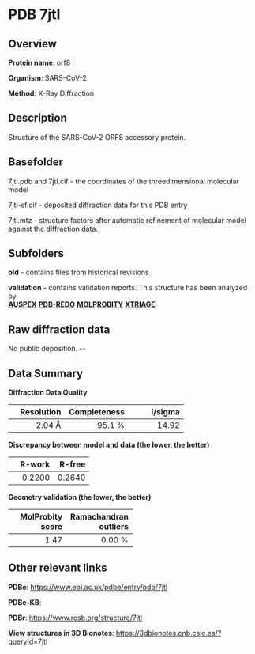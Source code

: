 # PDB 7jtl

## Overview

**Protein name**: orf8

**Organism**: SARS-CoV-2

**Method**: X-Ray Diffraction

## Description

Structure of the SARS-CoV-2 ORF8 accessory protein.

## Basefolder

7jtl.pdb and 7jtl.cif - the coordinates of the threedimensional molecular model

7jtl-sf.cif - deposited diffraction data for this PDB entry

7jtl.mtz - structure factors after automatic refinement of molecular model against the diffraction data.

## Subfolders



**old** - contains files from historical revisions

**validation** - contains validation reports. This structure has been analyzed by <br>[**AUSPEX**](https://github.com/thorn-lab/coronavirus_structural_task_force/tree/master/pdb/orf8/SARS-CoV-2/7jtl/validation/auspex) [**PDB-REDO**](https://github.com/thorn-lab/coronavirus_structural_task_force/tree/master/pdb/orf8/SARS-CoV-2/7jtl/validation/pdb-redo) [**MOLPROBITY**](https://github.com/thorn-lab/coronavirus_structural_task_force/tree/master/pdb/orf8/SARS-CoV-2/7jtl/validation/molprobity) [**XTRIAGE**](https://github.com/thorn-lab/coronavirus_structural_task_force/blob/master/pdb/orf8/SARS-CoV-2/7jtl/validation/Xtriage_output.log)  



## Raw diffraction data

No public deposition. --<br> 

## Data Summary
**Diffraction Data Quality**

|   | Resolution | Completeness| I/sigma |
|---|-------------:|----------------:|--------------:|
|   |2.04 Å|95.1  %|<img width=50/>14.92|

**Discrepancy between model and data (the lower, the better)**

|   | **R-work**| **R-free**   
|---|-------------:|----------------:|           
||  0.2200|  0.2640|

**Geometry validation (the lower, the better)**

|   |**MolProbity<br>score**| **Ramachandran<br>outliers** 
|---|-------------:|----------------:|
||  1.47|  0.00 %|

 

 



## Other relevant links 
**PDBe**:  https://www.ebi.ac.uk/pdbe/entry/pdb/7jtl

**PDBe-KB**:  
 
**PDBr**: https://www.rcsb.org/structure/7jtl 

**View structures in 3D Bionotes**: https://3dbionotes.cnb.csic.es/?queryId=7jtl

